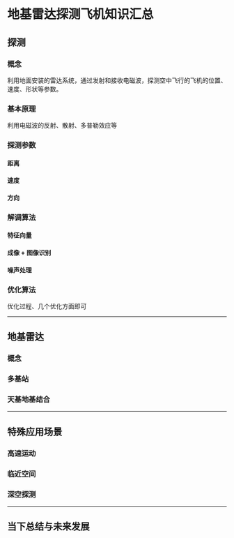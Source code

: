 # 地基雷达探测飞机知识汇总

## 探测

### 概念

利用地面安装的雷达系统，通过发射和接收电磁波，探测空中飞行的飞机的位置、速度、形状等参数。

### 基本原理

利用电磁波的反射、散射、多普勒效应等

### 探测参数

#### 距离

#### 速度

#### 方向

### 解调算法

#### 特征向量

#### 成像 + 图像识别

#### 噪声处理

### 优化算法

优化过程、几个优化方面即可

---

## 地基雷达

### 概念

### 多基站

### 天基地基结合

---

## 特殊应用场景

### 高速运动

### 临近空间

### 深空探测

---

## 当下总结与未来发展